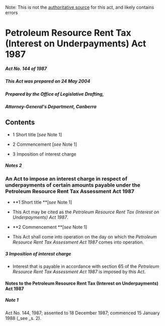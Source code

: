 Note: This is not the [authoritative source](https://www.comlaw.gov.au/Details/C2004C00999) for this act, and likely contains errors

# Petroleum Resource Rent Tax (Interest on Underpayments) Act 1987

##### Act No. 144 of 1987

##### This Act was prepared on 24 May 2004

##### Prepared by the Office of Legislative Drafting,
##### Attorney-General's Department, Canberra


## Contents

   * 1 Short title [_see_ Note 1] 

   * 2 Commencement [_see_ Note 1] 

   * 3 Imposition of interest charge 

##### Notes	2

### An Act to impose an interest charge in respect of underpayments of certain amounts payable under the Petroleum Resource Rent Tax Assessment Act 1987

  * **1  Short title **[_see_ Note 1]

  * This Act may be cited as the _Petroleum Resource Rent Tax (Interest on Underpayments) Act 1987_.

  * **2  Commencement **[_see_ Note 1]

  * This Act shall come into operation on the day on which the _Petroleum Resource Rent Tax Assessment Act 1987_ comes into operation.

##### 3  Imposition of interest charge

  * Interest that is payable in accordance with section 65 of the _Petroleum Resource Rent Tax Assessment Act 1987_ is imposed by this Act.

#### Notes to the Petroleum Resource Rent Tax (Interest on Underpayments) Act 1987

##### Note 1

Act No. 144, 1987; assented to 18 December 1987; commenced 15 January 1988 (_see _s. 2).

